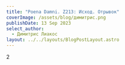 ```yaml
---
title: "Poena Damni. Z213: Исход. Отрывок"
coverImage: /assets/blog/димитрис.png
publishDate: 13 Sep 2023
select_author:
  - Димитрис Лиакос
layout: ../../layouts/BlogPostLayout.astro
---
```

2